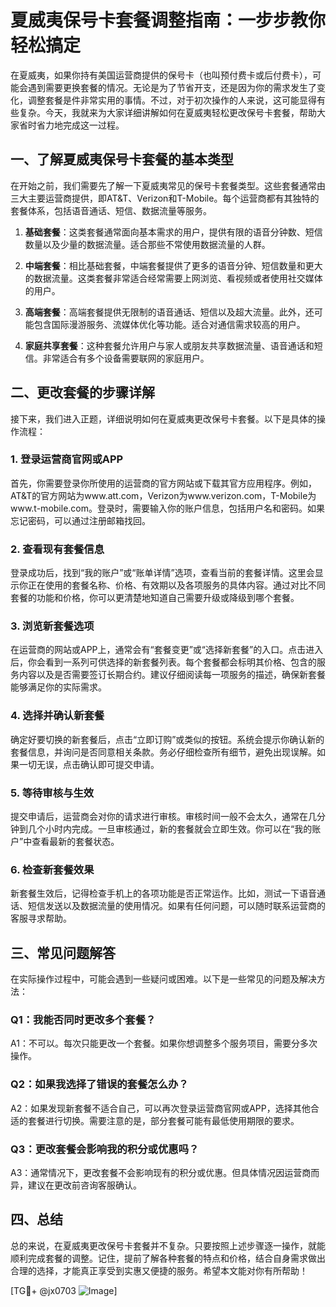 # 夏威夷保号卡套餐调整指南：一步步教你轻松搞定

在夏威夷，如果你持有美国运营商提供的保号卡（也叫预付费卡或后付费卡），可能会遇到需要更换套餐的情况。无论是为了节省开支，还是因为你的需求发生了变化，调整套餐是件非常实用的事情。不过，对于初次操作的人来说，这可能显得有些复杂。今天，我就来为大家详细讲解如何在夏威夷轻松更改保号卡套餐，帮助大家省时省力地完成这一过程。

## 一、了解夏威夷保号卡套餐的基本类型

在开始之前，我们需要先了解一下夏威夷常见的保号卡套餐类型。这些套餐通常由三大主要运营商提供，即AT&T、Verizon和T-Mobile。每个运营商都有其独特的套餐体系，包括语音通话、短信、数据流量等服务。

1. **基础套餐**：这类套餐通常面向基本需求的用户，提供有限的语音分钟数、短信数量以及少量的数据流量。适合那些不常使用数据流量的人群。
   
2. **中端套餐**：相比基础套餐，中端套餐提供了更多的语音分钟、短信数量和更大的数据流量。这类套餐非常适合经常需要上网浏览、看视频或者使用社交媒体的用户。

3. **高端套餐**：高端套餐提供无限制的语音通话、短信以及超大流量。此外，还可能包含国际漫游服务、流媒体优化等功能。适合对通信需求较高的用户。

4. **家庭共享套餐**：这种套餐允许用户与家人或朋友共享数据流量、语音通话和短信。非常适合有多个设备需要联网的家庭用户。

## 二、更改套餐的步骤详解

接下来，我们进入正题，详细说明如何在夏威夷更改保号卡套餐。以下是具体的操作流程：

### 1. 登录运营商官网或APP

首先，你需要登录你所使用的运营商的官方网站或下载其官方应用程序。例如，AT&T的官方网站为www.att.com，Verizon为www.verizon.com，T-Mobile为www.t-mobile.com。登录时，需要输入你的账户信息，包括用户名和密码。如果忘记密码，可以通过注册邮箱找回。

### 2. 查看现有套餐信息

登录成功后，找到“我的账户”或“账单详情”选项，查看当前的套餐详情。这里会显示你正在使用的套餐名称、价格、有效期以及各项服务的具体内容。通过对比不同套餐的功能和价格，你可以更清楚地知道自己需要升级或降级到哪个套餐。

### 3. 浏览新套餐选项

在运营商的网站或APP上，通常会有“套餐变更”或“选择新套餐”的入口。点击进入后，你会看到一系列可供选择的新套餐列表。每个套餐都会标明其价格、包含的服务内容以及是否需要签订长期合约。建议仔细阅读每一项服务的描述，确保新套餐能够满足你的实际需求。

### 4. 选择并确认新套餐

确定好要切换的新套餐后，点击“立即订购”或类似的按钮。系统会提示你确认新的套餐信息，并询问是否同意相关条款。务必仔细检查所有细节，避免出现误解。如果一切无误，点击确认即可提交申请。

### 5. 等待审核与生效

提交申请后，运营商会对你的请求进行审核。审核时间一般不会太久，通常在几分钟到几个小时内完成。一旦审核通过，新的套餐就会立即生效。你可以在“我的账户”中查看最新的套餐状态。

### 6. 检查新套餐效果

新套餐生效后，记得检查手机上的各项功能是否正常运作。比如，测试一下语音通话、短信发送以及数据流量的使用情况。如果有任何问题，可以随时联系运营商的客服寻求帮助。

## 三、常见问题解答

在实际操作过程中，可能会遇到一些疑问或困难。以下是一些常见的问题及解决方法：

### Q1：我能否同时更改多个套餐？

A1：不可以。每次只能更改一个套餐。如果你想调整多个服务项目，需要分多次操作。

### Q2：如果我选择了错误的套餐怎么办？

A2：如果发现新套餐不适合自己，可以再次登录运营商官网或APP，选择其他合适的套餐进行切换。需要注意的是，部分套餐可能有最低使用期限的要求。

### Q3：更改套餐会影响我的积分或优惠吗？

A3：通常情况下，更改套餐不会影响现有的积分或优惠。但具体情况因运营商而异，建议在更改前咨询客服确认。

## 四、总结

总的来说，在夏威夷更改保号卡套餐并不复杂。只要按照上述步骤逐一操作，就能顺利完成套餐的调整。记住，提前了解各种套餐的特点和价格，结合自身需求做出合理的选择，才能真正享受到实惠又便捷的服务。希望本文能对你有所帮助！

[TG💪+ @jx0703 ![Image](https://github.com/user-attachments/assets/dbca1d08-cadb-493c-b0ec-ad6f7a83f270)]